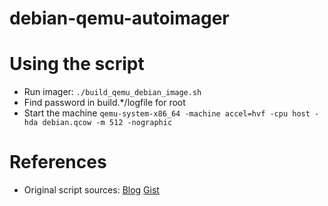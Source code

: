 # debian-qemu-autoimager

# Using the script
- Run imager: `./build_qemu_debian_image.sh`
- Find password in build.*/logfile for root
- Start the machine ``` qemu-system-x86_64 -machine accel=hvf -cpu host -hda debian.qcow -m 512 -nographic ```

# References
- Original script sources: [Blog](https://sigmaris.info/blog/2019/04/automating-debian-install-qemu/) [Gist](https://gist.github.com/sigmaris/dc1883f782d1ff5d74252bebf852ec50)
